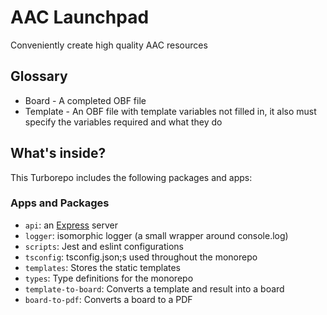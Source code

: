 # AAC Launchpad

Conveniently create high quality AAC resources

## Glossary

- Board - A completed OBF file
- Template - An OBF file with template variables not filled in, it also must specify the variables required and what they do

## What's inside?

This Turborepo includes the following packages and apps:

### Apps and Packages

- `api`: an [Express](https://expressjs.com/) server
- `logger`: isomorphic logger (a small wrapper around console.log)
- `scripts`: Jest and eslint configurations
- `tsconfig`: tsconfig.json;s used throughout the monorepo
- `templates`: Stores the static templates
- `types`: Type definitions for the monorepo
- `template-to-board`: Converts a template and result into a board
- `board-to-pdf`: Converts a board to a PDF
